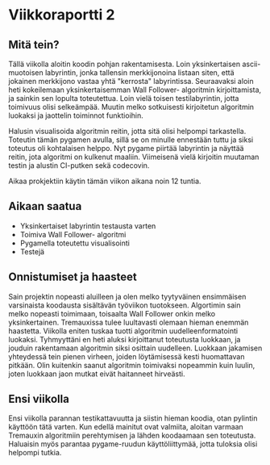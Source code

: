 # Viikkoraportti 2

## Mitä tein?
Tällä viikolla aloitin koodin pohjan rakentamisesta. Loin yksinkertaisen ascii-muotoisen labyrintin, jonka tallensin merkkijonoina listaan siten,
että jokainen merkkijono vastaa yhtä "kerrosta" labyrintissa. Seuraavaksi aloin heti kokeilemaan yksinkertaisemman Wall Follower- algoritmin kirjoittamista,
ja sainkin sen lopulta toteutettua. Loin vielä toisen testilabyrintin, jotta toimivuus olisi selkeämpää. Muutin melko sotkuisesti kirjoitetun algoritmin luokaksi 
ja jaottelin toiminnot funktioihin. 

Halusin visualisoida algoritmin reitin, jotta sitä olisi helpompi tarkastella. Toteutin tämän pygamen avulla, sillä se on 
minulle ennestään tuttu ja siksi toteutus oli kohtalaisen helppo. Nyt pygame piirtää labyrintin ja näyttää reitin, jota algoritmi on kulkenut maaliin. 
Viimeisenä vielä kirjoitin muutaman testin ja alustin CI-putken sekä codecovin. 

Aikaa prokjektiin käytin tämän viikon aikana noin 12 tuntia.

## Aikaan saatua
- Yksinkertaiset labyrintin testausta varten
- Toimiva Wall Follower- algoritmi
- Pygamella toteutettu visualisointi
- Testejä

## Onnistumiset ja haasteet

Sain projektin nopeasti aluilleen ja olen melko tyytyväinen ensimmäisen varsinaista koodausta sisältävän työviikon tuotokseen. 
Algortimin sain melko nopeasti toimimaan, toisaalta Wall Follower onkin melko yksinkertainen. Tremauxissa tulee luultavasti olemaan hieman enemmän haastetta. 
Viikolla eniten tuskaa tuotti algoritmin uudelleenformatointi luokaksi. Tyhmyyttäni en heti aluksi kirjoittanut toteutusta luokkaan, ja jouduin rakentamaan 
algoritmin siksi osittain uudelleen. Luokkaan jakamisen yhteydessä tein pienen virheen, joiden löytämisessä kesti huomattavan pitkään. Olin kuitenkin saanut 
algoritmin toimivaksi nopeammin kuin luulin, joten luokkaan jaon mutkat eivät haitanneet hirveästi.

## Ensi viikolla

Ensi viikolla parannan testikattavuutta ja siistin hieman koodia, otan pylintin käyttöön tätä varten. Kun edellä mainitut ovat valmiita, 
aloitan varmaan Tremauxin algoritmiin perehtymisen ja lähden koodaamaan sen toteutusta. Haluaisin myös parantaa pygame-ruudun käyttöliittymää,
jotta tuloksia olisi helpompi tutkia.
